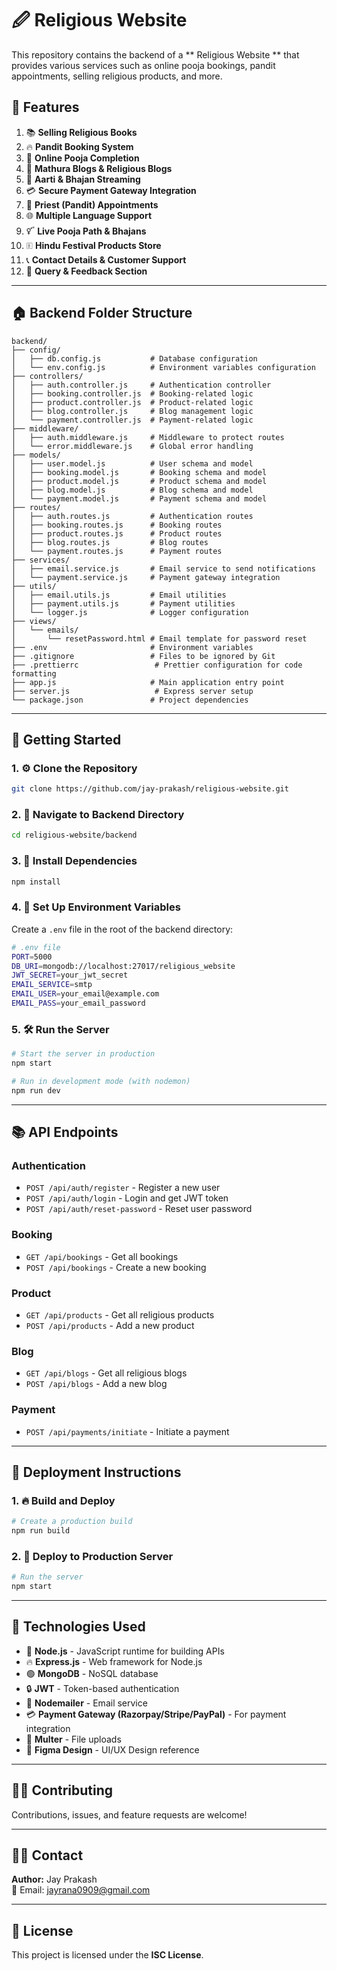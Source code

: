 # 🖉️ Religious Website

This repository contains the backend of a ** Religious Website ** that provides various services such as online pooja bookings, pandit appointments, selling religious products, and more.

## 🌟 **Features**

1. 📚 **Selling Religious Books**
2. 🔥 **Pandit Booking System**
3. 🙏 **Online Pooja Completion**
4. 🚰️ **Mathura Blogs & Religious Blogs**
5. 🎥 **Aarti & Bhajan Streaming**
6. 💳 **Secure Payment Gateway Integration**
7. 📅 **Priest (Pandit) Appointments**
8. 🌐 **Multiple Language Support**
9. 🜡️ **Live Pooja Path & Bhajans**
10. 🗉️ **Hindu Festival Products Store**
11. 📞 **Contact Details & Customer Support**
12. 💌 **Query & Feedback Section**

---

## 🏠 **Backend Folder Structure**

```
backend/
├── config/
│   ├── db.config.js           # Database configuration
│   └── env.config.js          # Environment variables configuration
├── controllers/
│   ├── auth.controller.js     # Authentication controller
│   ├── booking.controller.js  # Booking-related logic
│   ├── product.controller.js  # Product-related logic
│   ├── blog.controller.js     # Blog management logic
│   └── payment.controller.js  # Payment-related logic
├── middleware/
│   ├── auth.middleware.js     # Middleware to protect routes
│   └── error.middleware.js    # Global error handling
├── models/
│   ├── user.model.js          # User schema and model
│   ├── booking.model.js       # Booking schema and model
│   ├── product.model.js       # Product schema and model
│   ├── blog.model.js          # Blog schema and model
│   └── payment.model.js       # Payment schema and model
├── routes/
│   ├── auth.routes.js         # Authentication routes
│   ├── booking.routes.js      # Booking routes
│   ├── product.routes.js      # Product routes
│   ├── blog.routes.js         # Blog routes
│   └── payment.routes.js      # Payment routes
├── services/
│   ├── email.service.js       # Email service to send notifications
│   └── payment.service.js     # Payment gateway integration
├── utils/
│   ├── email.utils.js         # Email utilities
│   ├── payment.utils.js       # Payment utilities
│   └── logger.js              # Logger configuration
├── views/
│   └── emails/
│       └── resetPassword.html # Email template for password reset
├── .env                       # Environment variables
├── .gitignore                 # Files to be ignored by Git
├── .prettierrc                 # Prettier configuration for code formatting
├── app.js                     # Main application entry point
├── server.js                   # Express server setup
└── package.json               # Project dependencies
```

---


## 🚀 **Getting Started**

### 1. ⚙️ **Clone the Repository**

```bash
git clone https://github.com/jay-prakash/religious-website.git
```

### 2. 📁 **Navigate to Backend Directory**

```bash
cd religious-website/backend
```

### 3. 📆 **Install Dependencies**

```bash
npm install
```

### 4. 💄 **Set Up Environment Variables**

Create a `.env` file in the root of the backend directory:

```bash
# .env file
PORT=5000
DB_URI=mongodb://localhost:27017/religious_website
JWT_SECRET=your_jwt_secret
EMAIL_SERVICE=smtp
EMAIL_USER=your_email@example.com
EMAIL_PASS=your_email_password
```

### 5. 🛠️ **Run the Server**

```bash
# Start the server in production
npm start

# Run in development mode (with nodemon)
npm run dev
```

---

## 📚 **API Endpoints**

### Authentication
- `POST /api/auth/register` - Register a new user
- `POST /api/auth/login` - Login and get JWT token
- `POST /api/auth/reset-password` - Reset user password

### Booking
- `GET /api/bookings` - Get all bookings
- `POST /api/bookings` - Create a new booking

### Product
- `GET /api/products` - Get all religious products
- `POST /api/products` - Add a new product

### Blog
- `GET /api/blogs` - Get all religious blogs
- `POST /api/blogs` - Add a new blog

### Payment
- `POST /api/payments/initiate` - Initiate a payment

---

## 💼 **Deployment Instructions**

### 1. 🔥 **Build and Deploy**

```bash
# Create a production build
npm run build
```

### 2. 💄 **Deploy to Production Server**

```bash
# Run the server
npm start
```

---

## 🔩 **Technologies Used**

- 💛 **Node.js** - JavaScript runtime for building APIs
- 🔥 **Express.js** - Web framework for Node.js
- 🟢 **MongoDB** - NoSQL database
- 🔒 **JWT** - Token-based authentication
- 📧 **Nodemailer** - Email service
- 💳 **Payment Gateway (Razorpay/Stripe/PayPal)** - For payment integration
- 📑 **Multer** - File uploads
- 🎨 **Figma Design** - UI/UX Design reference

---

## 👨‍💻 **Contributing**

Contributions, issues, and feature requests are welcome!

---

## 👩‍💻 **Contact**

**Author:** Jay Prakash  
📧 Email: [jayrana0909@gmail.com](mailto:jayrana0909@gmail.com)

---

## 💜 **License**

This project is licensed under the **ISC License**.
#



